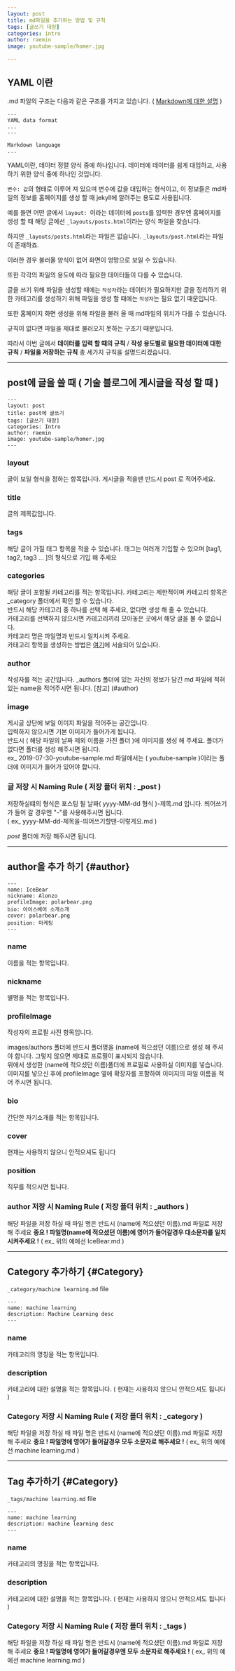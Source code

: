 ```yaml
---
layout: post
title: md파일을 추가하는 방법 및 규칙
tags: [글쓰기 대장]
categories: intro
author: raemin
image: youtube-sample/homer.jpg

---
```


## YAML 이란

.md 파일의 구조는 다음과 같은 구조를 가지고 있습니다. ( [Markdown에 대한 설명](http://https://raeminkang.github.io/intro/2019/08/22/md-%ED%8C%8C%EC%9D%BC-%EB%AC%B8%EB%B2%95.html) )

```shell
---
YAML data format
...
---

Markdown language
...

```

YAML이란, 데이터 정렬 양식 중에 하나입니다. 데이터에 데이터를 쉽게 대입하고, 사용하기 위한 양식 중에 하나인 것입니다.  

`변수: 값`의 형태로 이루어 져 있으며 변수에 값을 대입하는 형식이고, 이 정보들은 md파일의 정보를 홈페이지를 생성 할 때 jekyll에 알려주는 용도로 사용됩니다.  

예를 들면 어떤 글에서 `layout: `이라는 데이터에 `posts`를 입력한 경우엔 홈페이지를 생성 할 때 해당 글에선 `_layouts/posts.html`이라는 양식 파일을 찾습니다.

하지만 `_layouts/posts.html`라는 파일은 없습니다. `_layouts/post.html`라는 파일이 존재하죠.

이러한 경우 불러올 양식이 없어 화면이 엉망으로 보일 수 있습니다.

또한 각각의 파일의 용도에 따라 필요한 데이터들이 다를 수 있습니다.  

글을 쓰기 위해 파일을 생성할 때에는 `작성자`라는 데이터가 필요하지만 글을 정리하기 위한 카테고리를 생성하기 위해 파일을 생성 할 때에는 `작성자`는 필요 없기 때문입니다.  

또한 홈페이지 화면 생성을 위해 파일을 불러 올 때 md파일의 위치가 다를 수 있습니다.

규칙이 없다면 파일을 제대로 불러오지 못하는 구조기 때문입니다.

따라서 이번 글에서 **데이터를 입력 할 때의 규칙** / **작성 용도별로 필요한 데이터에 대한 규칙** / **파일을 저장하는 규칙** 총 세가지 규칙을 설명드리겠습니다.  

***

## post에 글을 쓸 때 ( 기술 블로그에 게시글을 작성 할 때 )

```shell
---
layout: post
title: post에 글쓰기
tags: [글쓰기 대장]
categories: Intro
author: raemin
image: youtube-sample/homer.jpg
---
```

### layout
글이 보일 형식을 정하는 항목입니다. 게시글을 적을땐 반드시 post 로 적어주세요.  

### title
글의 제목값입니다.  

### tags
해당 글이 가질 태그 항목을 적을 수 있습니다. 태그는 여러개 기입할 수 있으며 [tag1, tag2, tag3 ... ]의 형식으로 기입 해 주세요  

### categories
해당 글이 포함될 카테고리를 적는 항목입니다.
카테고리는 제한적이며 카테고리 항목은 _category 폴더에서 확인 할 수 있습니다.   
반드시 해당 카테고리 중 하나를 선택 해 주세요, 없다면 생성 해 줄 수 있습니다.    
카테고리를 선택하지 않으시면 카테고리끼리 모아놓은 곳에서 해당 글을 볼 수 없습니다.  
카테고리 명은 파일명과 반드시 일치시켜 주세요.  
카테고리 항목을 생성하는 방법은 [여기](#Category)에 서술되어 있습니다.  

### author
작성자를 적는 공간입니다. _authors 폴더에 있는 자신의 정보가 담긴 md 파일에 적혀있는 name을 적어주시면 됩니다. [참고] (#author)  

### image
게시글 상단에 보일 이미지 파일을 적어주는 공간입니다.  
입력하지 않으시면 기본 이미지가 들어가게 됩니다.  
반드시 ( 해당 파일의 날짜 제외 이름을 가진 폴더 )에 이미지를 생성 해 주세요. 폴더가 없다면 폴더를 생성 해주시면 됩니다.  
ex_ 2019-07-30-youtube-sample.md 파일에서는 ( youtube-sample )이라는 폴더에 이미지가 들어가 있어야 합니다.

### 글 저장 시 Naming Rule ( 저장 폴더 위치 : _post )
저장하실떄의 형식은 포스팅 될 날짜( yyyy-MM-dd 형식 )-제목.md 입니다. 띄어쓰기가 들어 갈 경우엔 "-"를 사용해주시면 됩니다.  
( ex_ yyyy-MM-dd-제목을-띄어쓰기할땐-이렇게요.md )

_post_ 폴더에 저장 해주시면 됩니다.

***

## author을 추가 하기 {#author}

```shell
---
name: IceBear
nickname: Alonzo
profileImage: polarbear.png
bio: 아이스베어 소개소개
cover: polarbear.png
position: 마케팅
---
```

### name
이름을 적는 항목입니다.

### nickname
별명을 적는 항목입니다.  

### profileImage
작성자의 프로필 사진 항목입니다.

images/authors 폴더에 반드시 폴더명을 (name에 적으셨던 이름)으로 생성 해 주셔야 합니다. 그렇지 않으면 제대로 프로필이 표시되지 않습니다.  
위에서 생성한 (name에 적으셨던 이름)폴더에 프로필로 사용하실 이미지를 넣습니다.    
이미지를 넣으신 후에 profileImage 옆에 확장자를 포함하여 이미지의 파일 이름을 적어 주시면 됩니다.  

### bio
간단한 자기소개를 적는 항목입니다.

### cover
현재는 사용하지 않으니 안적으셔도 됩니다

### position
직무를 적으시면 됩니다.

### author 저장 시 Naming Rule ( 저장 폴더 위치 : _authors )  
해당 파일을 저장 하실 때 파일 명은 반드시 (name에 적으셨던 이름).md 파일로 저장 해 주세요  **중요 ! 파일명(name에 적으셨던 이름)에 영어가 들어갈경우 대소문자를 일치시켜주세요 !**
( ex_ 위의 예에선 IceBear.md )  

***

## Category 추가하기 {#Category}

`_category/machine learning.md` file  
```shell
---
name: machine learning
description: Machine Learning desc
---
```

### name
카테고리의 명칭을 적는 항목입니다.

### description
카테고리에 대한 설명을 적는 항목입니다. ( 현재는 사용하지 않으니 안적으셔도 됩니다 )

### Category 저장 시 Naming Rule ( 저장 폴더 위치 : _category )  
해당 파일을 저장 하실 때 파일 명은 반드시 (name에 적으셨던 이름).md 파일로 저장 해 주세요 **중요 ! 파일명에 영어가 들어갈경우 모두 소문자로 해주세요 !**
( ex_ 위의 예에선 machine learning.md )

***

## Tag 추가하기 {#Category}

`_tags/machine learning.md` file  

```shell
---
name: machine learning
description: machine learning desc
---
```

### name
카테고리의 명칭을 적는 항목입니다.

### description
카테고리에 대한 설명을 적는 항목입니다. ( 현재는 사용하지 않으니 안적으셔도 됩니다 )

### Category 저장 시 Naming Rule ( 저장 폴더 위치 : _tags )  
해당 파일을 저장 하실 때 파일 명은 반드시 (name에 적으셨던 이름).md 파일로 저장 해 주세요 **중요 ! 파일명에 영어가 들어갈경우엔 모두 소문자로 해주세요 !**
( ex_ 위의 예에선 machine learning.md )
